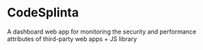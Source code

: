 # CodeSplinta
A dashboard web app for monitoring the security and performance attributes of third-party web apps + JS library
